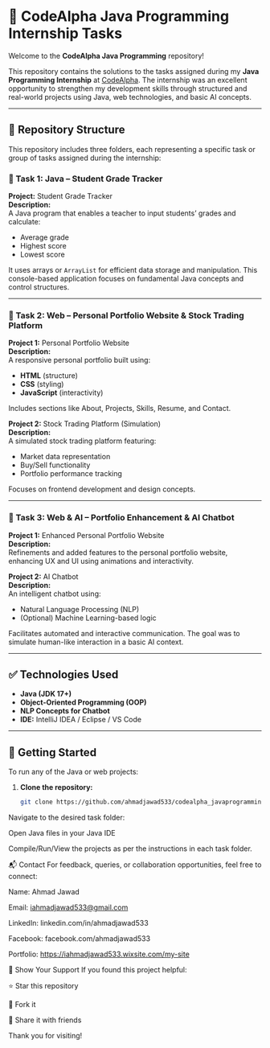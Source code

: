 # 🚀 CodeAlpha Java Programming Internship Tasks

Welcome to the **CodeAlpha Java Programming** repository!

This repository contains the solutions to the tasks assigned during my **Java Programming Internship** at [CodeAlpha](https://codealpha.tech/). The internship was an excellent opportunity to strengthen my development skills through structured and real-world projects using Java, web technologies, and basic AI concepts.

---

## 📁 Repository Structure

This repository includes three folders, each representing a specific task or group of tasks assigned during the internship:


### 📌 Task 1: Java – Student Grade Tracker

**Project:** Student Grade Tracker  
**Description:**  
A Java program that enables a teacher to input students’ grades and calculate:
- Average grade
- Highest score
- Lowest score

It uses arrays or `ArrayList` for efficient data storage and manipulation. This console-based application focuses on fundamental Java concepts and control structures.

---

### 📌 Task 2: Web – Personal Portfolio Website & Stock Trading Platform

**Project 1:** Personal Portfolio Website  
**Description:**  
A responsive personal portfolio built using:
- **HTML** (structure)
- **CSS** (styling)
- **JavaScript** (interactivity)

Includes sections like About, Projects, Skills, Resume, and Contact.

**Project 2:** Stock Trading Platform (Simulation)  
**Description:**  
A simulated stock trading platform featuring:
- Market data representation
- Buy/Sell functionality
- Portfolio performance tracking

Focuses on frontend development and design concepts.

---

### 📌 Task 3: Web & AI – Portfolio Enhancement & AI Chatbot

**Project 1:** Enhanced Personal Portfolio Website  
**Description:**  
Refinements and added features to the personal portfolio website, enhancing UX and UI using animations and interactivity.

**Project 2:** AI Chatbot  
**Description:**  
An intelligent chatbot using:
- Natural Language Processing (NLP)
- (Optional) Machine Learning-based logic

Facilitates automated and interactive communication. The goal was to simulate human-like interaction in a basic AI context.

---

## ✅ Technologies Used

- **Java (JDK 17+)**
- **Object-Oriented Programming (OOP)**
- **NLP Concepts for Chatbot**
- **IDE:** IntelliJ IDEA / Eclipse / VS Code

---

## 🚀 Getting Started

To run any of the Java or web projects:

1. **Clone the repository:**
   ```bash
   git clone https://github.com/ahmadjawad533/codealpha_javaprogramming.git
Navigate to the desired task folder:

Open Java files in your Java IDE

Compile/Run/View the projects as per the instructions in each task folder.

📬 Contact
For feedback, queries, or collaboration opportunities, feel free to connect:

Name: Ahmad Jawad

Email: iahmadjawad533@gmail.com

LinkedIn: linkedin.com/in/ahmadjawad533

Facebook: facebook.com/ahmadjawad533

Portfolio: https://iahmadjawad533.wixsite.com/my-site

🌟 Show Your Support
If you found this project helpful:

⭐ Star this repository

🍴 Fork it

🔁 Share it with friends

Thank you for visiting! 

